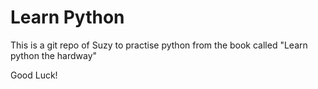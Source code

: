 Learn Python
===

This is a git repo of Suzy to practise python from
the book called "Learn python the hardway"

Good Luck!
